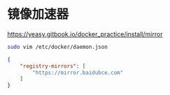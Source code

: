 # 镜像加速器

https://yeasy.gitbook.io/docker_practice/install/mirror

```bash
sudo vim /etc/docker/daemon.json
```

```json
{
    "registry-mirrors": [
        "https://mirror.baidubce.com"
    ]
}
```
